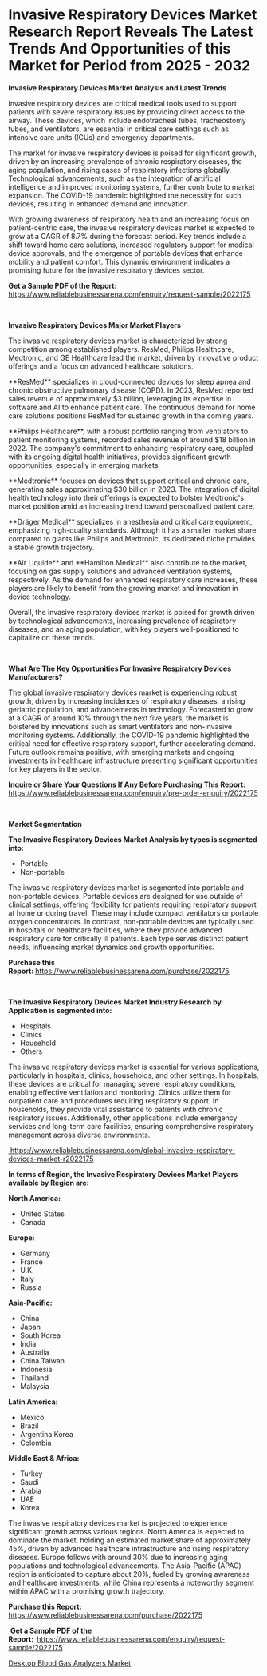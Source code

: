 <p><h1>Invasive Respiratory Devices Market Research Report Reveals The Latest Trends And Opportunities of this Market for Period from 2025 - 2032</h1></p><p><strong>Invasive Respiratory Devices Market Analysis and Latest Trends</strong></p>
<p><p>Invasive respiratory devices are critical medical tools used to support patients with severe respiratory issues by providing direct access to the airway. These devices, which include endotracheal tubes, tracheostomy tubes, and ventilators, are essential in critical care settings such as intensive care units (ICUs) and emergency departments. </p><p>The market for invasive respiratory devices is poised for significant growth, driven by an increasing prevalence of chronic respiratory diseases, the aging population, and rising cases of respiratory infections globally. Technological advancements, such as the integration of artificial intelligence and improved monitoring systems, further contribute to market expansion. The COVID-19 pandemic highlighted the necessity for such devices, resulting in enhanced demand and innovation.</p><p>With growing awareness of respiratory health and an increasing focus on patient-centric care, the invasive respiratory devices market is expected to grow at a CAGR of 8.7% during the forecast period. Key trends include a shift toward home care solutions, increased regulatory support for medical device approvals, and the emergence of portable devices that enhance mobility and patient comfort. This dynamic environment indicates a promising future for the invasive respiratory devices sector.</p></p>
<p><strong>Get a Sample PDF of the Report:&nbsp;</strong> <a href="https://www.reliablebusinessarena.com/enquiry/request-sample/2022175?utm_campaign=1143&utm_medium=2&utm_source=Github&utm_content=ia&utm_term=29032025&utm_id=invasive-respiratory-devices">https://www.reliablebusinessarena.com/enquiry/request-sample/2022175</a></p>
<p>&nbsp;</p>
<p><strong>Invasive Respiratory Devices Major Market Players</strong></p>
<p><p>The invasive respiratory devices market is characterized by strong competition among established players. ResMed, Philips Healthcare, Medtronic, and GE Healthcare lead the market, driven by innovative product offerings and a focus on advanced healthcare solutions.</p><p>**ResMed** specializes in cloud-connected devices for sleep apnea and chronic obstructive pulmonary disease (COPD). In 2023, ResMed reported sales revenue of approximately $3 billion, leveraging its expertise in software and AI to enhance patient care. The continuous demand for home care solutions positions ResMed for sustained growth in the coming years.</p><p>**Philips Healthcare**, with a robust portfolio ranging from ventilators to patient monitoring systems, recorded sales revenue of around $18 billion in 2022. The company's commitment to enhancing respiratory care, coupled with its ongoing digital health initiatives, provides significant growth opportunities, especially in emerging markets.</p><p>**Medtronic** focuses on devices that support critical and chronic care, generating sales approximating $30 billion in 2023. The integration of digital health technology into their offerings is expected to bolster Medtronic's market position amid an increasing trend toward personalized patient care.</p><p>**Dräger Medical** specializes in anesthesia and critical care equipment, emphasizing high-quality standards. Although it has a smaller market share compared to giants like Philips and Medtronic, its dedicated niche provides a stable growth trajectory.</p><p>**Air Liquide** and **Hamilton Medical** also contribute to the market, focusing on gas supply solutions and advanced ventilation systems, respectively. As the demand for enhanced respiratory care increases, these players are likely to benefit from the growing market and innovation in device technology.</p><p>Overall, the invasive respiratory devices market is poised for growth driven by technological advancements, increasing prevalence of respiratory diseases, and an aging population, with key players well-positioned to capitalize on these trends.</p></p>
<p>&nbsp;</p>
<p><strong>What Are The Key Opportunities For Invasive Respiratory Devices Manufacturers?</strong></p>
<p><p>The global invasive respiratory devices market is experiencing robust growth, driven by increasing incidences of respiratory diseases, a rising geriatric population, and advancements in technology. Forecasted to grow at a CAGR of around 10% through the next five years, the market is bolstered by innovations such as smart ventilators and non-invasive monitoring systems. Additionally, the COVID-19 pandemic highlighted the critical need for effective respiratory support, further accelerating demand. Future outlook remains positive, with emerging markets and ongoing investments in healthcare infrastructure presenting significant opportunities for key players in the sector.</p></p>
<p><strong>Inquire or Share Your Questions If Any Before Purchasing This Report:</strong> <a href="https://www.reliablebusinessarena.com/enquiry/pre-order-enquiry/2022175?utm_campaign=1143&utm_medium=2&utm_source=Github&utm_content=ia&utm_term=29032025&utm_id=invasive-respiratory-devices">https://www.reliablebusinessarena.com/enquiry/pre-order-enquiry/2022175</a></p>
<p>&nbsp;</p>
<p><strong>Market Segmentation</strong></p>
<p><strong>The Invasive Respiratory Devices Market Analysis by types is segmented into:</strong></p>
<p><ul><li>Portable</li><li>Non-portable</li></ul></p>
<p><p>The invasive respiratory devices market is segmented into portable and non-portable devices. Portable devices are designed for use outside of clinical settings, offering flexibility for patients requiring respiratory support at home or during travel. These may include compact ventilators or portable oxygen concentrators. In contrast, non-portable devices are typically used in hospitals or healthcare facilities, where they provide advanced respiratory care for critically ill patients. Each type serves distinct patient needs, influencing market dynamics and growth opportunities.</p></p>
<p><strong>Purchase this Report:&nbsp;</strong><a href="https://www.reliablebusinessarena.com/purchase/2022175?utm_campaign=1143&utm_medium=2&utm_source=Github&utm_content=ia&utm_term=29032025&utm_id=invasive-respiratory-devices">https://www.reliablebusinessarena.com/purchase/2022175</a></p>
<p>&nbsp;</p>
<p><strong>The Invasive Respiratory Devices Market Industry Research by Application is segmented into:</strong></p>
<p><ul><li>Hospitals</li><li>Clinics</li><li>Household</li><li>Others</li></ul></p>
<p><p>The invasive respiratory devices market is essential for various applications, particularly in hospitals, clinics, households, and other settings. In hospitals, these devices are critical for managing severe respiratory conditions, enabling effective ventilation and monitoring. Clinics utilize them for outpatient care and procedures requiring respiratory support. In households, they provide vital assistance to patients with chronic respiratory issues. Additionally, other applications include emergency services and long-term care facilities, ensuring comprehensive respiratory management across diverse environments.</p></p>
<p><a href="https://www.reliablebusinessarena.com/global-invasive-respiratory-devices-market-r2022175?utm_campaign=1143&utm_medium=2&utm_source=Github&utm_content=ia&utm_term=29032025&utm_id=invasive-respiratory-devices">&nbsp;https://www.reliablebusinessarena.com/global-invasive-respiratory-devices-market-r2022175</a></p>
<p><strong>In terms of Region, the Invasive Respiratory Devices Market Players available by Region are:</strong></p>
<p>
    <p> <strong> North America: </strong>
        <ul>
            <li>United States</li>
            <li>Canada</li>
        </ul>
        </p> 
    <p> <strong> Europe: </strong>
        <ul>
            <li>Germany</li>
            <li>France</li>
            <li>U.K.</li>
            <li>Italy</li>
            <li>Russia</li>
        </ul>
        </p> 
    <p> <strong> Asia-Pacific: </strong>
        <ul>
            <li>China</li>
            <li>Japan</li>
            <li>South Korea</li>
            <li>India</li>
            <li>Australia</li>
            <li>China Taiwan</li>
            <li>Indonesia</li>
            <li>Thailand</li>
            <li>Malaysia</li>
        </ul>
        </p> 
    <p> <strong> Latin America: </strong>
        <ul>
            <li>Mexico</li>
            <li>Brazil</li>
            <li>Argentina Korea</li>
            <li>Colombia</li>
        </ul>
        </p> 
    <p> <strong> Middle East & Africa: </strong>
        <ul>
            <li>Turkey</li>
            <li>Saudi</li>
            <li>Arabia</li>
            <li>UAE</li>
            <li>Korea</li>
        </ul>
    </p>
    </p>
<p><p>The invasive respiratory devices market is projected to experience significant growth across various regions. North America is expected to dominate the market, holding an estimated market share of approximately 45%, driven by advanced healthcare infrastructure and rising respiratory diseases. Europe follows with around 30% due to increasing aging populations and technological advancements. The Asia-Pacific (APAC) region is anticipated to capture about 20%, fueled by growing awareness and healthcare investments, while China represents a noteworthy segment within APAC with a promising growth trajectory.</p></p>
<p><strong>Purchase this Report: </strong><a href="https://www.reliablebusinessarena.com/purchase/2022175?utm_campaign=1143&utm_medium=2&utm_source=Github&utm_content=ia&utm_term=29032025&utm_id=invasive-respiratory-devices">https://www.reliablebusinessarena.com/purchase/2022175</a></p>
<p>&nbsp;<strong>Get a Sample PDF of the Report:&nbsp;&nbsp;</strong><a href="https://www.reliablebusinessarena.com/enquiry/request-sample/2022175?utm_campaign=1143&utm_medium=2&utm_source=Github&utm_content=ia&utm_term=29032025&utm_id=invasive-respiratory-devices">https://www.reliablebusinessarena.com/enquiry/request-sample/2022175</a></p>
<p><strong></strong></p>
<p><p><a href="https://github.com/yoshih12/Market-Research-Report-List-4/blob/main/desktop-blood-gas-analyzers-market.md?utm_campaign=1143&utm_medium=2&utm_source=Github&utm_content=ia&utm_term=29032025&utm_id=invasive-respiratory-devices">Desktop Blood Gas Analyzers Market</a></p></p>